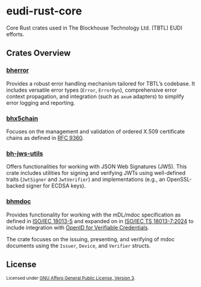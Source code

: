 # eudi-rust-core

Core Rust crates used in The Blockhouse Technology Ltd. (TBTL) EUDI efforts.

## Crates Overview

### [bherror](./bherror/README.md)

Provides a robust error handling mechanism tailored for TBTL’s codebase. It
includes versatile error types (`Error`, `ErrorDyn`), comprehensive error
context propagation, and integration (such as `axum` adapters) to simplify
error logging and reporting.

### [bhx5chain](./bhx5chain/README.md)

Focuses on the management and validation of ordered X.509 certificate chains as
defined in [RFC
9360](https://www.rfc-editor.org/rfc/rfc9360.html#section-2-5.4.1).

### [bh-jws-utils](./bh-jws-utils/README.md)

Offers functionalities for working with JSON Web Signatures (JWS).  This crate
includes utilities for signing and verifying JWTs using well-defined traits
(`JwtSigner` and `JwtVerifier`) and implementations (e.g., an OpenSSL-backed
signer for ECDSA keys).

### [bhmdoc](./bhmdoc/README.md)

Provides functionality for working with the mDL/mdoc specification as defined
in [ISO/IEC 18013-5](https://www.iso.org/standard/69084.html) and expanded on
in [ISO/IEC TS 18013-7:2024](https://www.iso.org/standard/82772.html) to
include integration with [OpenID for Verifiable
Credentials](https://openid.net/sg/openid4vc/specifications/).

The crate focuses on the issuing, presenting, and verifying of mdoc documents
using the `Issuer`, `Device`, and `Verifier` structs.

## License

<sup>
Licensed under <a href="../COPYING">GNU Affero General Public License, Version 3</a>.
</sup>
